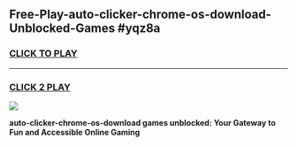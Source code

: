 
## Free-Play-auto-clicker-chrome-os-download-Unblocked-Games #yqz8a
<h3>
<a href="https://news.freeplayer.one?title=auto-clicker-chrome-os-download&ref=8M">CLICK TO PLAY</a></h3>
<hr>

<h3>
<a href="https://news.freeplayer.one?title=auto-clicker-chrome-os-download&ref=8M">CLICK 2 PLAY</a>
  
</h3>

<a href="https://news.freeplayer.one?title=auto-clicker-chrome-os-download&ref=8M"><img src="https://clearcache.store/games.png"></a>


**auto-clicker-chrome-os-download games unblocked: Your Gateway to Fun and Accessible Online Gaming**
